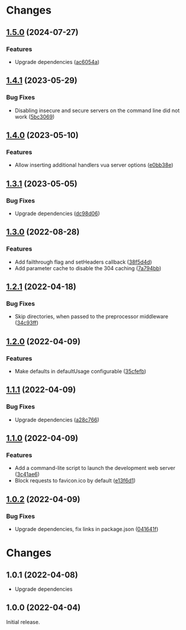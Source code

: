 # Changes

## [1.5.0](https://github.com/prantlf/requirejs-esm-preprocessor/compare/v1.4.1...v1.5.0) (2024-07-27)

### Features

* Upgrade dependencies ([ac6054a](https://github.com/prantlf/requirejs-esm-preprocessor/commit/ac6054a837869a8eee9e0fb1763af282c7baa836))

## [1.4.1](https://github.com/prantlf/requirejs-esm-preprocessor/compare/v1.4.0...v1.4.1) (2023-05-29)

### Bug Fixes

* Disabling insecure and secure servers on the command line did not work ([5bc3069](https://github.com/prantlf/requirejs-esm-preprocessor/commit/5bc3069551415122e9207901578252d0a55207af))

## [1.4.0](https://github.com/prantlf/requirejs-esm-preprocessor/compare/v1.3.1...v1.4.0) (2023-05-10)

### Features

* Allow inserting additional handlers vua server options ([e0bb38e](https://github.com/prantlf/requirejs-esm-preprocessor/commit/e0bb38e290f4fdec49b3d6c308d94badd9f61982))

## [1.3.1](https://github.com/prantlf/requirejs-esm-preprocessor/compare/v1.3.0...v1.3.1) (2023-05-05)

### Bug Fixes

* Upgrade dependencies ([dc98d06](https://github.com/prantlf/requirejs-esm-preprocessor/commit/dc98d06b1dd4969489bb7bb2860d6491ba424858))

## [1.3.0](https://github.com/prantlf/requirejs-esm-preprocessor/compare/v1.2.1...v1.3.0) (2022-08-28)

### Features

* Add failthrough flag and setHeaders callback ([38f5d4d](https://github.com/prantlf/requirejs-esm-preprocessor/commit/38f5d4dc6b68be7be22894a914add7d97681f94a))
* Add parameter cache to disable the 304 caching ([7a794bb](https://github.com/prantlf/requirejs-esm-preprocessor/commit/7a794bbd75bc1d5156fec3613fe0802061ec1200))

## [1.2.1](https://github.com/prantlf/requirejs-esm-preprocessor/compare/v1.2.0...v1.2.1) (2022-04-18)

### Bug Fixes

* Skip directories, when passed to the preprocessor middleware ([34c93ff](https://github.com/prantlf/requirejs-esm-preprocessor/commit/34c93ff332b53a55d3c4e502d81d2d440dc75966))

## [1.2.0](https://github.com/prantlf/requirejs-esm-preprocessor/compare/v1.1.1...v1.2.0) (2022-04-09)

### Features

* Make defaults in defaultUsage configurable ([35cfefb](https://github.com/prantlf/requirejs-esm-preprocessor/commit/35cfefbf98b0af659fcfe972fc035ec0fad3881a))

## [1.1.1](https://github.com/prantlf/requirejs-esm-preprocessor/compare/v1.1.0...v1.1.1) (2022-04-09)

### Bug Fixes

* Upgrade dependencies ([a28c766](https://github.com/prantlf/requirejs-esm-preprocessor/commit/a28c76651726b4a1b3481cc841047d67993d60bd))

## [1.1.0](https://github.com/prantlf/requirejs-esm-preprocessor/compare/v1.0.2...v1.1.0) (2022-04-09)

### Features

* Add a command-lite script to launch the development web server ([3c41ae6](https://github.com/prantlf/requirejs-esm-preprocessor/commit/3c41ae60f5029cf43a241e4ef44a71fb8eb47894))
* Block requests to favicon.ico by default ([e13f6d1](https://github.com/prantlf/requirejs-esm-preprocessor/commit/e13f6d1bc6ffc16536ca709e800b7e46e99b2cdd))

## [1.0.2](https://github.com/prantlf/requirejs-esm-preprocessor/compare/v1.0.1...v1.0.2) (2022-04-09)

### Bug Fixes

* Upgrade dependencies, fix links in package.json ([041641f](https://github.com/prantlf/requirejs-esm-preprocessor/commit/041641f0267e63231a2ee18a3d1fe99de5f0d6d6))

# Changes

## 1.0.1 (2022-04-08)

* Upgrade dependencies

## 1.0.0 (2022-04-04)

Initial release.
